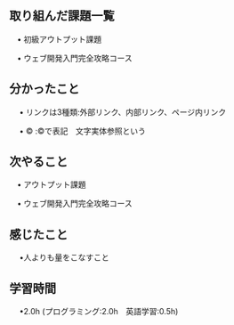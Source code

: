 ## 取り組んだ課題一覧

 　• 初級アウトプット課題

 　• ウェブ開発入門完全攻略コース

## 分かったこと

　 • リンクは3種類:外部リンク、内部リンク、ページ内リンク

　 • © :&copy;で表記　文字実体参照という

## 次やること　
           
 　• アウトプット課題

 　• ウェブ開発入門完全攻略コース

## 感じたこと

　 •人よりも量をこなすこと

## 学習時間

　 •2.0h (プログラミング:2.0h　英語学習:0.5h)